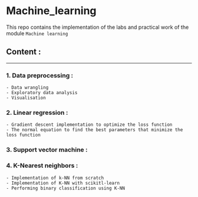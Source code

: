 # Machine_learning
This repo contains the implementation of the labs and practical work of the module `Machine learning`

## Content : 
----

### 1. Data preprocessing : 
    - Data wrangling
    - Exploratory data analysis
    - Visualisation 

### 2. Linear regression :
    - Gradient descent implementation to optimize the loss function
    - The normal equation to find the best parameters that minimize the loss function


### 3. Support vector machine :



### 4. K-Nearest neighbors :
    - Implementation of k-NN from scratch
    - Implementation of K-NN with scikitl-learn
    - Performing binary classification using K-NN
